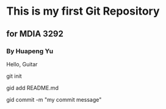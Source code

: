 # This is my first Git Repository
## for MDIA 3292
### By Huapeng Yu
Hello, Guitar

git init

gid add README.md

gid commit -m "my commit message"